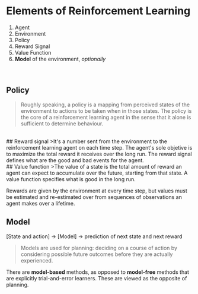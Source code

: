 # Elements of Reinforcement Learning

1. Agent
2. Environment
3. Policy
4. Reward Signal
5. Value Function
6. **Model** of the environment, _optionally_
</br></br></br>
## Policy
> Roughly speaking, a policy is a mapping from perceived states of the environment to actions to be taken
when in those states. The policy is the core of a reinforcement learning agent in the sense that it alone is sufficient to determine behaviour.
</br>
## Reward signal
>It's a number sent from the environment to the reinforcement learning agent on each time step. The agent's sole objetive is to maximize the total reward it receives over the long run. The reward signal defines what are the good and bad events for the agent.
</br>
## Value function
>The value of a state is the total amount of reward an agent can expect to accumulate over the future, starting from that state. A value function specifies what is good in the long run.

Rewards are given by the environment at every time step, but values must be estimated and re-estimated over from sequences of observations an agent makes over a lifetime.

## Model
[State and action] &rarr; [Model] &rarr; prediction of next state and next reward
> Models are used for planning: deciding on a course of action by considering possible future outcomes before they are actually experienced.

There are **model-based** methods, as opposed to **model-free** methods that are explicitly trial-and-error learners. These are viewed as the opposite of planning.
